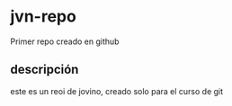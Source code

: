 # jvn-repo
Primer repo creado en github

## descripción 
este es un reoi de jovino, creado solo para el curso de git
